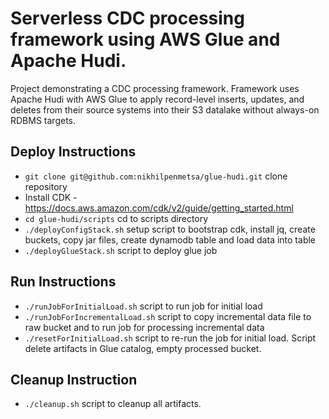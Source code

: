 # Serverless CDC processing framework using AWS Glue and Apache Hudi.
Project demonstrating a CDC processing framework. Framework uses Apache Hudi with AWS Glue to apply record-level inserts, updates, and deletes from their source systems into their S3 datalake without always-on RDBMS targets.

## Deploy Instructions
 * `git clone git@github.com:nikhilpenmetsa/glue-hudi.git`  clone repository
 * Install CDK - https://docs.aws.amazon.com/cdk/v2/guide/getting_started.html
 * `cd glue-hudi/scripts`   cd to scripts directory
 * `./deployConfigStack.sh` setup script to bootstrap cdk, install jq, create buckets, copy jar files, create dynamodb table and load data into table
 * `./deployGlueStack.sh`   script to deploy glue job

## Run Instructions 
* `./runJobForInitialLoad.sh`  script to run job for initial load
 * `./runJobForIncrementalLoad.sh`  script to copy incremental data file to raw bucket and to run job for processing incremental data
 * `./resetForInitialLoad.sh` script to re-run the job for initial load. Script delete artifacts in Glue catalog, empty processed bucket.
 
## Cleanup Instruction
 * `./cleanup.sh`   script to cleanup all artifacts.



